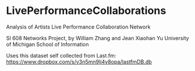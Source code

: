 LivePerformanceCollaborations
=============================

Analysis of Artists Live Performance Collaboration Network

SI 608 Networks Project, by William Zhang and Jean Xiaohan Yu
University of Michigan School of Information

Uses this dataset self collected from Last.fm:
https://www.dropbox.com/s/v3n5mn9lj4y8opa/lastfmDB.db
